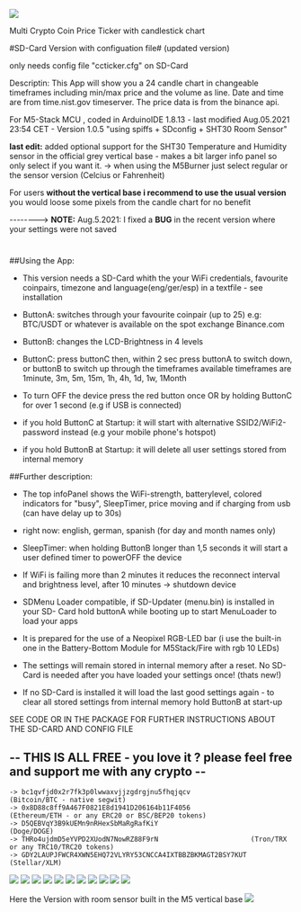 ![](preview/IMG_M.jpg)


Multi Crypto Coin Price Ticker with candlestick chart

#SD-Card Version with configuation file#  (updated version)

only needs config file "ccticker.cfg" on SD-Card

Descriptin:
This App will show you  a 24 candle chart in changeable timeframes including min/max price and the volume as line. Date and time are from time.nist.gov timeserver. The price data is from the binance api.

For M5-Stack MCU , coded in ArduinoIDE 1.8.13 - last modified Aug.05.2021 23:54 CET - Version 1.0.5 "using spiffs + SDconfig + SHT30 Room Sensor"

**last edit:** added optional support for the SHT30 Temperature and Humidity sensor in the official grey vertical base - makes a bit larger info panel so only select if you want it.  -> when using the M5Burner just select regular or the sensor version (Celcius or Fahrenheit)

For users **without the vertical base i recommend to use the usual version**
you would loose some pixels from the candle chart for no benefit

--------> **NOTE:** Aug.5.2021: I fixed a **BUG** in the recent version where your settings were not saved

#
#
##Using the App:

- This version needs a SD-Card whith the your WiFi credentials, favourite coinpairs, timezone and language(eng/ger/esp) in a textfile - see installation

- ButtonA: switches through your favourite coinpair (up to 25) e.g: BTC/USDT or whatever is available on the spot exchange Binance.com

- ButtonB: changes the LCD-Brightness in 4 levels

- ButtonC: press buttonC then, within 2 sec press buttonA to switch down, or buttonB to switch up through the timeframes
           available timeframes are 1minute, 3m, 5m, 15m, 1h, 4h, 1d, 1w, 1Month

- To turn OFF the device press the red button once OR by holding ButtonC for over 1 second (e.g if USB is connected)

- if you hold ButtonC at Startup: it will start with alternative SSID2/WiFi2-password instead (e.g your mobile phone's hotspot)

- if you hold ButtonB at Startup: it will delete all user settings stored from internal memory




##Further description:

- The top infoPanel shows the WiFi-strength, batterylevel, colored indicators for "busy", SleepTimer, price moving and if charging from usb (can have delay up to 30s)

- right now: english, german, spanish (for day and month names only)

- SleepTimer: when holding ButtonB longer than 1,5 seconds it will start a user defined timer to powerOFF the device

- If WiFi is failing more than 2 minutes it reduces the reconnect interval and brightness level, after 10 minutes -> shutdown device

- SDMenu Loader compatible, if SD-Updater (menu.bin) is installed in your SD- Card hold buttonA while booting up to start MenuLoader to load your apps

- It is prepared for the use of a Neopixel RGB-LED bar (i use the built-in one in the Battery-Bottom Module for M5Stack/Fire with rgb 10 LEDs)

- The settings will remain stored in internal memory after a reset. No SD-Card is needed after you have loaded your settings once! (thats new!)

- If no SD-Card is installed it will load the last good settings again - to clear all stored settings from internal memory hold ButtonB at start-up

SEE CODE OR IN THE PACKAGE FOR FURTHER INSTRUCTIONS ABOUT THE SD-CARD AND CONFIG FILE



## -- THIS IS ALL FREE - you love it ? please feel free and support me with any crypto  -- ##
    -> bc1qvfjd0x2r7fk3p0lwwaxvjjzgdrgjnu5fhqjqcv               (Bitcoin/BTC - native segwit)
    -> 0x8D88c8ff9A467F0821E8d1941D206164b11F4056               (Ethereum/ETH - or any ERC20 or BSC/BEP20 tokens)
    -> D5QEBVqY3B9kUEMn9nRHexSbMaRgRafKiY                       (Doge/DOGE)
    -> THRo4ujdmD5eYVPD2XUodN7NowRZ88F9rN                       (Tron/TRX or any TRC10/TRC20 tokens)
    -> GDY2LAUPJFWCR4XWN5EHQ72VLYRY53CNCCA4IXTBBZBKMAGT2BSY7KUT (Stellar/XLM)


![](preview/IMG_1.jpg)
![](preview/IMG_0new.jpg)
![](preview/IMG_0.jpg)
![](preview/IMG_2.jpg)
![](preview/IMG_3.jpg)
![](preview/IMG_4.jpg)
![](preview/IMG_5.jpg)
![](preview/IMG_6.jpg)
![](preview/IMG_7.jpg)
![](preview/IMG_81.jpg)
![](preview/IMG_8.jpg)

Here the Version with room sensor built in the M5 vertical base
![](preview/Sensor.jpg)
